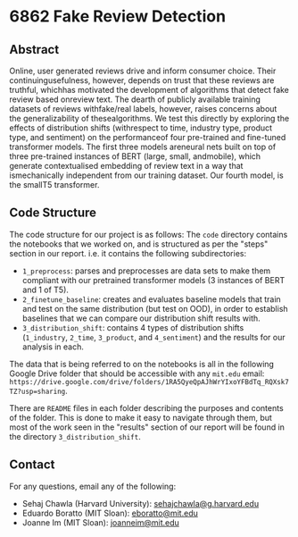 # 6862 Fake Review Detection

## Abstract

Online, user generated reviews drive and inform consumer choice. Their continuingusefulness,  however,  depends  on  trust  that  these  reviews  are  truthful,  whichhas motivated the development of algorithms that detect fake review based onreview text.  The dearth of publicly available training datasets of reviews withfake/real  labels,  however,  raises  concerns  about  the  generalizability  of  thesealgorithms. We test this directly by exploring the effects of distribution shifts (withrespect to time, industry type, product type, and sentiment) on the performanceof four pre-trained and fine-tuned transformer models. The first three models areneural nets built on top of three pre-trained instances of BERT (large, small, andmobile), which generate contextualised embedding of review text in a way that ismechanically independent from our training dataset. Our fourth model, is the smallT5 transformer.

## Code Structure

The code structure for our project is as follows:
The `code` directory contains the notebooks that we worked on, and is structured as per the "steps" section in our report. i.e. it contains the following subdirectories:
* `1_preprocess`: parses and preprocesses are data sets to make them compliant with our pretrained transformer models (3 instances of BERT and 1 of T5).
* `2_finetune_baseline`: creates and evaluates baseline models that train and test on the same distribution (but test on OOD), in order to establish baselines that we can compare our distribution shift results with.
* `3_distribution_shift`: contains 4 types of distribution shifts (`1_industry`, `2_time`, `3_product`, and `4_sentiment`) and the results for our analysis in each. 

The data that is being referred to on the notebooks is all in the following Google Drive folder that should be accessible with any `mit.edu` email: `https://drive.google.com/drive/folders/1RA5QyeQpAJhWrYIxoYFBdTq_RQXsk7TZ?usp=sharing`.

There are `README` files in each folder describing the purposes and contents of the folder. This is done to make it easy to navigate through them, but most of the work seen in the "results" section of our report will be found in the directory `3_distribution_shift`.

## Contact

For any questions, email any of the following:
* Sehaj Chawla (Harvard University): sehajchawla@g.harvard.edu
* Eduardo Boratto (MIT Sloan): eboratto@mit.edu
* Joanne Im (MIT Sloan): joanneim@mit.edu

